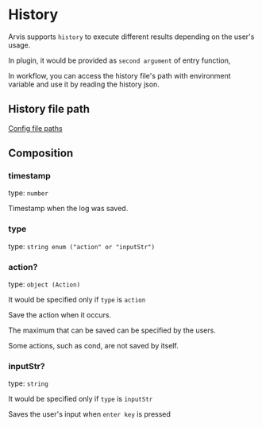 # History

Arvis supports `history` to execute different results depending on the user's usage.

In plugin, it would be provided as `second argument` of entry function,

In workflow, you can access the history file's path with environment variable and use it by reading the history json.

## History file path

[Config file paths](./config-file-paths.md)

## Composition

### timestamp

type: `number`

Timestamp when the log was saved.

### type

type: `string enum ("action" or "inputStr")`

### action?

type: `object (Action)`

It would be specified only if `type` is `action`

Save the action when it occurs.

The maximum that can be saved can be specified by the users.

Some actions, such as cond, are not saved by itself.

### inputStr?

type: `string`

It would be specified only if `type` is `inputStr`

Saves the user's input when `enter key` is pressed